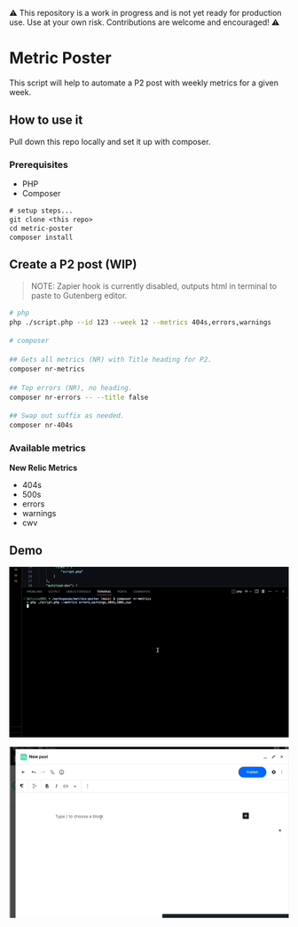 ⚠️ This repository is a work in progress and is not yet ready for production use. Use at your own risk. Contributions are welcome and encouraged! ⚠️

# Metric Poster
This script will help to automate a P2 post with weekly metrics for a given week. 

## How to use it
Pull down this repo locally and set it up with composer.

### Prerequisites
- PHP 
- Composer

```shell
# setup steps...
git clone <this repo>
cd metric-poster
composer install
```

## Create a P2 post (WIP)

> NOTE: Zapier hook is currently disabled, outputs html in terminal to paste to Gutenberg editor.

```sh
# php
php ./script.php --id 123 --week 12 --metrics 404s,errors,warnings

# composer

## Gets all metrics (NR) with Title heading for P2.
composer nr-metrics

## Top errors (NR), no heading.
composer nr-errors -- --title false

## Swap out suffix as needed.
composer nr-404s
```

### Available metrics

**New Relic Metrics**
- 404s
- 500s
- errors
- warnings
- cwv

## Demo
<!-- add gif embeds -->
![](https://github.com/Automattic/metrics-poster/blob/main/nr-metric-fetch.gif)

![](https://github.com/Automattic/metrics-poster/blob/main/nr-output-paste.gif)

